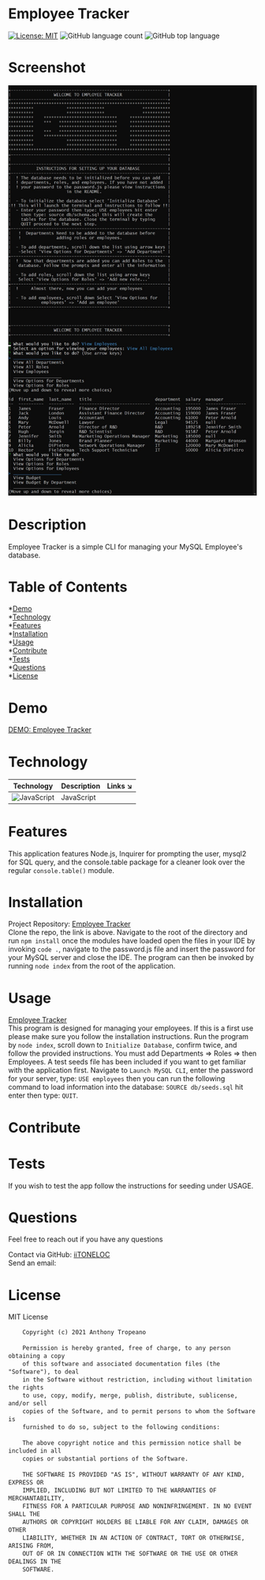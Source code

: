 
# Employee Tracker  
[![License: MIT](https://img.shields.io/badge/License-MIT-yellow.svg)](https://opensource.org/licenses/MIT) ![GitHub language count](https://img.shields.io/github/languages/count/iiTONELOC/employee-tracker?style=flat-square) ![GitHub top language](https://img.shields.io/github/languages/top/iiTONELOC/employee-tracker?style=flat-square)

# Screenshot
![Employee Tracker](./assets/images/Screenshot.jpg)

# Description
Employee Tracker is a simple CLI for managing your MySQL Employee's database.

# Table of Contents
*[Demo](#demo)  
*[Technology](#technology)  
*[Features](#features)  
*[Installation](#installation)  
*[Usage](#usage)  
*[Contribute](#contribute)  
*[Tests](#tests)  
*[Questions](#questions)  
*[License](#license)

# Demo
[DEMO: Employee Tracker]( https://drive.google.com/file/d/1_rLpuJNYqfKFYjpfh1-PHcIBcDm9GDr8/view)

# Technology 
| Technology | Description                        |Links ↘️ |
| ---------- | -----------------------------------| ------|  
| ![JavaScript](https://shields.io/static/v1?label=JavaScript&message=100%&color=yellow&style=flat-square) | JavaScript | []() |

# Features
This application features Node.js, Inquirer for prompting the user, mysql2 for SQL query, and the console.table package for a cleaner look over the regular ```console.table()``` module. 

# Installation  
Project Repository: [Employee Tracker](https://github.com/iiTONELOC/employee-tracker)  
Clone the repo, the link is above. Navigate to the root of the directory and run ```npm install``` once the modules have loaded open the files in your IDE by invoking ```code .```, navigate to the password.js file and insert the password for your MySQL server and close the IDE. The program can then be invoked by running ```node index``` from the root of the application. 

# Usage
[Employee Tracker](https://github.com/iiTONELOC/employee-tracker)  
This program is designed for managing your employees. If this is a first use please make sure you follow the installation instructions. Run the program by ```node index```, scroll down to ```Initialize Database```, confirm twice, and follow the provided instructions. You must add Departments => Roles => then Employees. A test seeds file has been included if you want to get familiar with the application first. Navigate to ```Launch MySQL CLI```, enter the password for your server, type: ``` USE employees ``` then you can run the following command to load information into the database: ``` SOURCE db/seeds.sql ``` hit enter then type: ``` QUIT ```.

# Contribute 
 

# Tests
If you wish to test the app follow the instructions for seeding under USAGE.

# Questions
Feel free to reach out if you have any questions

Contact via GitHub: [iiTONELOC](https://github.com/iiTONELOC)  
Send an email: [](mailto:)

# License
MIT License

        Copyright (c) 2021 Anthony Tropeano
        
        Permission is hereby granted, free of charge, to any person obtaining a copy
        of this software and associated documentation files (the "Software"), to deal
        in the Software without restriction, including without limitation the rights
        to use, copy, modify, merge, publish, distribute, sublicense, and/or sell
        copies of the Software, and to permit persons to whom the Software is
        furnished to do so, subject to the following conditions:
        
        The above copyright notice and this permission notice shall be included in all
        copies or substantial portions of the Software.
        
        THE SOFTWARE IS PROVIDED "AS IS", WITHOUT WARRANTY OF ANY KIND, EXPRESS OR
        IMPLIED, INCLUDING BUT NOT LIMITED TO THE WARRANTIES OF MERCHANTABILITY,
        FITNESS FOR A PARTICULAR PURPOSE AND NONINFRINGEMENT. IN NO EVENT SHALL THE
        AUTHORS OR COPYRIGHT HOLDERS BE LIABLE FOR ANY CLAIM, DAMAGES OR OTHER
        LIABILITY, WHETHER IN AN ACTION OF CONTRACT, TORT OR OTHERWISE, ARISING FROM,
        OUT OF OR IN CONNECTION WITH THE SOFTWARE OR THE USE OR OTHER DEALINGS IN THE
        SOFTWARE.
        
